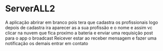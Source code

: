 # ServerALL2

A aplicação abrirar em branco pois tera que cadastra os profissionais
logo depois de cadastra ira aparecer as a sua profissão e o nome e assim vc clicar na nuvem que fica proximo a bateria e enviar uma requisição post para o app
o broadcast Reicever estar ao receber mensagem e fazer uma notificação 
os demais entrar em contato
